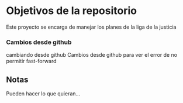 # Objetivos de la repositorio

Este proyecto se encarga de manejar los planes de la liga de la justicia

### Cambios desde github
cambiando desde github 
Cambios desde github para ver el error de no permitir fast-forward
## Notas
Pueden hacer lo que quieran...
